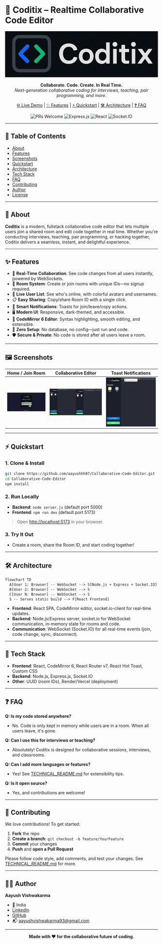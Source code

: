 # 🚀 Coditix – Realtime Collaborative Code Editor

![Coditix Banner](src/assets/logo.png)

<p align="center">
  <b>Collaborate. Code. Create. In Real Time.</b><br>
  <i>Next-generation collaborative coding for interviews, teaching, pair programming, and more.</i>
</p>

<p align="center">
  <a href="https://collaborative-code-editor-rho.vercel.app/">🌐 Live Demo</a> |
  <a href="#-features">✨ Features</a> |
  <a href="#-quickstart">⚡ Quickstart</a> |
  <a href="#-architecture">🛠️ Architecture</a> |
  <a href="#-faq">❓ FAQ</a>
</p>

<p align="center">
  <img src="https://img.shields.io/badge/PRs-welcome-brightgreen.svg" alt="PRs Welcome"/>
  <img src="https://img.shields.io/badge/Backend-Express.js-blue" alt="Express.js"/>
  <img src="https://img.shields.io/badge/Frontend-React-blueviolet" alt="React"/>
  <img src="https://img.shields.io/badge/Realtime-Socket.IO-ffca28" alt="Socket.IO"/>
</p>

---

## 📑 Table of Contents
- [About](#-about)
- [Features](#-features)
- [Screenshots](#-screenshots)
- [Quickstart](#-quickstart)
- [Architecture](#-architecture)
- [Tech Stack](#-tech-stack)
- [FAQ](#-faq)
- [Contributing](#-contributing)
- [Author](#-author)
- [License](#-license)

---

## 🧐 About
**Coditix** is a modern, fullstack collaborative code editor that lets multiple users join a shared room and edit code together in real time. Whether you're conducting interviews, teaching, pair programming, or hacking together, Coditix delivers a seamless, instant, and delightful experience.

---

## ✨ Features

- 🔄 **Real-Time Collaboration**: See code changes from all users instantly, powered by WebSockets.
- 🔗 **Room System**: Create or join rooms with unique IDs—no signup required.
- 👥 **Live User List**: See who's online, with colorful avatars and usernames.
- 📋 **Easy Sharing**: Copy/share Room ID with a single click.
- 🔔 **Smart Notifications**: Toasts for join/leave/copy actions.
- 🖥️ **Modern UI**: Responsive, dark-themed, and accessible.
- 📝 **CodeMirror 6 Editor**: Syntax highlighting, smooth editing, and extensible.
- 🚀 **Zero Setup**: No database, no config—just run and code.
- 🛡️ **Secure & Private**: No code is stored after all users leave a room.

---

## 🖼️ Screenshots

| Home / Join Room | Collaborative Editor | Toast Notifications |
|:---:|:---:|:---:|
| ![Home Page](public/home.png) | ![Editor Page](public/collab.png) | ![Joined Toast](public/joined.png) |

---

## ⚡ Quickstart

### 1. Clone & Install
```bash
git clone https://github.com/aayushhh07/Collaborative-Code-Editor.git
cd Collaborative-Code-Editor
npm install
```

### 2. Run Locally
- **Backend**: `node server.js` (default port 5000)
- **Frontend**: `npm run dev` (default port 5173)

> Open [http://localhost:5173](http://localhost:5173) in your browser.

### 3. Try It Out
- Create a room, share the Room ID, and start coding together!

---

## 🛠️ Architecture

```mermaid
flowchart TD
  A[User 1: Browser] -- WebSocket --> S[Node.js + Express + Socket.IO]
  B[User 2: Browser] -- WebSocket --> S
  C[User N: Browser] -- WebSocket --> S
  S -- Serves static build --> F[React Frontend]
```

- **Frontend**: React SPA, CodeMirror editor, socket.io-client for real-time updates.
- **Backend**: Node.js/Express server, socket.io for WebSocket communication, in-memory state for rooms and code.
- **Communication**: WebSocket (Socket.IO) for all real-time events (join, code change, sync, disconnect).

---

## 🧩 Tech Stack

- **Frontend**: React, CodeMirror 6, React Router v7, React Hot Toast, Custom CSS
- **Backend**: Node.js, Express.js, Socket.IO
- **Other**: UUID (room IDs), Render/Vercel (deployment)

---

## ❓ FAQ

**Q: Is my code stored anywhere?**
- No. Code is only kept in memory while users are in a room. When all users leave, it's gone.

**Q: Can I use this for interviews or teaching?**
- Absolutely! Coditix is designed for collaborative sessions, interviews, and classrooms.

**Q: Can I add more languages or features?**
- Yes! See [TECHNICAL_README.md](TECHNICAL_README.md) for extensibility tips.

**Q: Is it open source?**
- Yes, and contributions are welcome!

---

## 🤝 Contributing

We love contributions! To get started:
1. **Fork** the repo
2. **Create a branch**: `git checkout -b feature/YourFeature`
3. **Commit** your changes
4. **Push** and **open a Pull Request**

Please follow code style, add comments, and test your changes. See [TECHNICAL_README.md](TECHNICAL_README.md) for more.

---

## 👨‍💻 Author

**Aayush Vishwakarma**
- 📍 India
- [LinkedIn](https://www.linkedin.com/in/aayush-vishwakarma-68a8a92a1)
- [GitHub](https://github.com/Aayushhh07)
- 📬 aayushvishwakarma93@gmail.com

---


<p align="center">
  <b>Made with ❤️ for the collaborative future of coding.</b>
</p>







